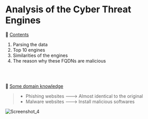 # Analysis of the Cyber Threat Engines

&#x1F4D7; <ins> Contents </ins>
1) Parsing the data
2) Top 10 engines
3) Similarities of the engines
4) The reason why these FQDNs are malicious

<br>
<br>


&#x1F34E; <ins> Some domain knowledge </ins>
> - Phishing websites ---> Almost identical to the original
> - Malware websites  ---> Install malicious softwares

![Screenshot_4](https://user-images.githubusercontent.com/65525971/162715948-0563d9c8-4c8a-41fb-92a9-9d6ce196dd57.png)



